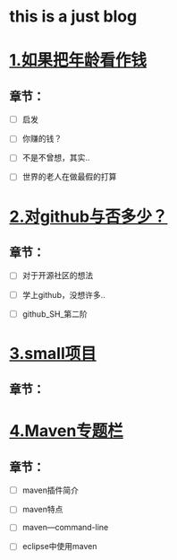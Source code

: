 this is a just blog
===================

# [1.如果把年龄看作钱](https://github.com/SH1996/malphite_SH/blob/master/如果把年龄看作钱.md)
## 章节：

- [ ] 启发

- [ ] 你赚的钱？

- [ ] 不是不曾想，其实..

- [ ] 世界的老人在做最假的打算

# [2.对github与否多少？](./GitHub_2.md)
## 章节：

- [ ] 对于开源社区的想法

- [ ] 学上github，没想许多..

- [ ] github_SH_第二阶

# [3.small项目]()
## 章节：

# [4.Maven专题栏](./Maven_.md)
## 章节：
  
- [ ] maven插件简介

- [ ] maven特点

- [ ] maven—command-line

- [ ] eclipse中使用maven





